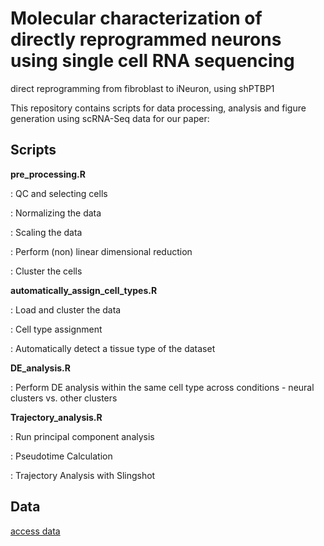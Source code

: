 # Molecular characterization of directly reprogrammed neurons using single cell RNA sequencing

direct reprogramming from fibroblast to iNeuron, using shPTBP1

This repository contains scripts for data processing, analysis and figure generation using scRNA-Seq data for our paper:

## Scripts

**pre_processing.R**

:   QC and selecting cells

:   Normalizing the data

:   Scaling the data

:   Perform (non) linear dimensional reduction

:   Cluster the cells

**automatically_assign_cell_types.R**

:   Load and cluster the data

:   Cell type assignment

:   Automatically detect a tissue type of the dataset

**DE_analysis.R**

:   Perform DE analysis within the same cell type across conditions - neural clusters vs. other clusters

**Trajectory_analysis.R**

:   Run principal component analysis

:   Pseudotime Calculation

:   Trajectory Analysis with Slingshot

## Data

[access data](https://drive.google.com/drive/folders/11PFSiti3EtbPt2UwwIpIlMXDQNfXhRNq)

